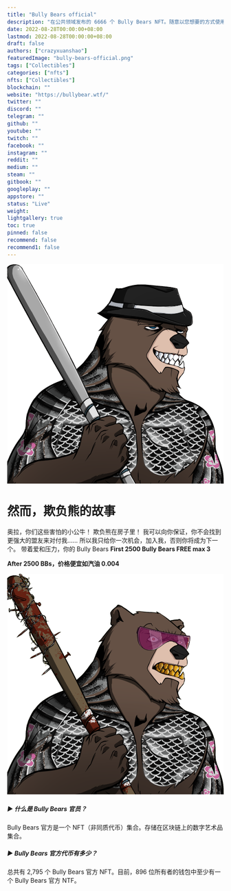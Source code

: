 ```yaml
---
title: "Bully Bears official"
description: "在公共领域发布的 6666 个 Bully Bears NFT。随意以您想要的方式使用我们的艺术。加入#fortheculture 运动前 2500 #freemint，0% 版税"
date: 2022-08-28T00:00:00+08:00
lastmod: 2022-08-28T00:00:00+08:00
draft: false
authors: ["crazyxuanshao"]
featuredImage: "bully-bears-official.png"
tags: ["Collectibles"]
categories: ["nfts"]
nfts: ["Collectibles"]
blockchain: ""
website: "https://bullybear.wtf/"
twitter: ""
discord: ""
telegram: ""
github: ""
youtube: ""
twitch: ""
facebook: ""
instagram: ""
reddit: ""
medium: ""
steam: ""
gitbook: ""
googleplay: ""
appstore: ""
status: "Live"
weight: 
lightgallery: true
toc: true
pinned: false
recommend: false
recommend1: false
---
```



![slide_10.dd06b6a5a2a85f9e7df4](slide_10.dd06b6a5a2a85f9e7df4.png)

# 然而，欺负熊的故事

奥拉，你们这些害怕的小公牛！
欺负熊在房子里！
我可以向你保证，你不会找到更强大的盟友来对付我……
所以我只给你一次机会，加入我，否则你将成为下一个。
带着爱和压力，你的 Bully Bears
**First 2500 Bully Bears FREE max 3**

**After 2500 BBs，价格便宜如汽油 0.004**

![slide_5.ceeb811702614145f119](slide_5.ceeb811702614145f119.png)

##### ▶ 什么是 Bully Bears 官员？

Bully Bears 官方是一个 NFT（非同质代币）集合。存储在区块链上的数字艺术品集合。

##### ▶ Bully Bears 官方代币有多少？

总共有 2,795 个 Bully Bears 官方 NFT。目前，896 位所有者的钱包中至少有一个 Bully Bears 官方 NTF。